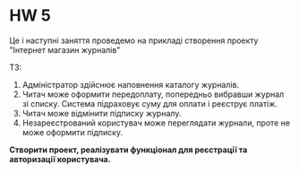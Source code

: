 # HW 5
<p>
Це і наступні заняття проведемо на прикладі створення проекту "Інтернет магазин журналів"

ТЗ:

1. Адміністратор здійснює наповнення каталогу журналів. 
2. Читач може оформити передоплату, попередньо вибравши журнал зі списку. Система підраховує суму для оплати і реєструє платіж. 
3. Читач може відмінити підписку журналу. 
4. Незареєстрований користувач може переглядати журнали, проте не може оформити підписку. 


<b>Створити проект, реалізувати функціонал для реєстрації та авторизації користувача.</b>
</p>
